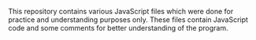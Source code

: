 This repository contains various JavaScript files which were done for practice and understanding purposes only. 
These files contain JavaScript code and some comments for better understanding of the program.